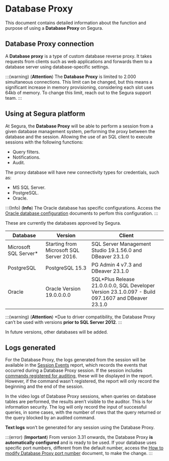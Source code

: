 # Database Proxy

This document contains detailed information about the function and purpose of using a **Database Proxy** on Segura.

## Database Proxy connection
A **Database proxy** is a type of custom database reverse proxy. It takes requests from clients such as web applications and forwards them to a database server using database-specific settings.

:::(warning) (**Attention**)
The **Database Proxy** is limited to 2.000 simultaneous connections. This limit can be changed, but this means a significant increase in memory provisioning, considering each slot uses 64kb of memory. To change this limit, reach out to the Segura support team.
:::

## Using at Segura platform
At Segura, the **Database Proxy** will be able to perform a session from a given database management system, performing the proxy between the database and the session.
Allowing the use of an SQL client to execute sessions with the following functions:

* Query filters.
* Notifications.
* Audit.

The proxy database will have new connectivity types for credentials, such as:

* MS SQL Server.
* PostgreSQL.
* Oracle.

:::(Info) (**Info**)
The Oracle database has specific configurations. Access the [Oracle database configuration](/v4/docs/pam-session-oracle-database-configurations) documents to perfom this configuration.
:::

These are currently the databases approved by Segura.

**Database**|**Version**|**Client**
|---|---|---|
Microsoft SQL Server*|Starting from Microsoft SQL Server 2016.| SQL Server Management Studio 19.1.56.0 and DBeaver 23.1.0
PostgreSQL|PostgreSQL 15.3|PG Admin 4 v7.3 and DBeaver 23.1.0
Oracle|Oracle Version 19.0.0.0.0|SQL*Plus Release 21.0.0.0.0, SQL Developer Version 23.1.0.097 - Build 097.1607 and DBeaver 23.1.0

:::(warning) (**Attention**)
*Due to driver compatibility, the Database Proxy can’t be used with versions **prior to SQL Server 2012**.
:::

In future versions, other databases will be added.

## Logs generated

For the Database Proxy, the logs generated from the session will be available in the [Session Events](/v4/docs/auditing-session-events) report, which records the events that occurred during a Database Proxy session. If the session includes [commands registered for auditing](/v4/docs/pam-session-how-to-register-new-audited-command), these will be displayed in the report. However, if the command wasn't registered, the report will only record the beginning and the end of the session.

In the video logs of Database Proxy sessions, when queries on database tables are performed, the results aren’t visible to the auditor. This is for information security. The log will only record the input of successful queries, in some cases, with the number of rows that the query returned or the query blocked by an audited command.

**Text logs** won’t be generated for any session using the Database Proxy.

:::(error) (**Important**)
From version 3.31 onwards, the Database Proxy **is automatically configured** and is ready to be used. If your database uses specific port numbers, different from the default number, access the [How to modify Database Proxy port number](/v4/docs/pam-session-how-to-set-up-a-database-proxy) document, to make the change.
:::